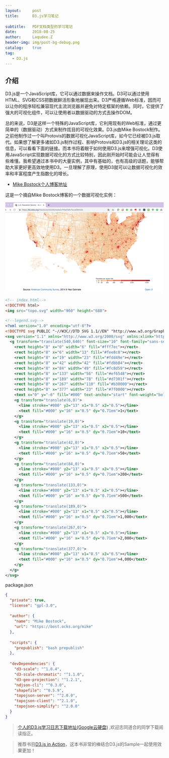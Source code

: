 ```yaml
---
layout:     post
title:      D3.js学习笔记

subtitle:   PDF文档类型的学习笔记
date:       2018-08-25
author:     Laqudee.Z
header-img: img/post-bg-debug.png
catalog:    true
tag:
   - D3.js
---
```


## 介绍
D3.js是一个JavaScript库，它可以通过数据来操作文档。D3可以通过使用HTML、SVG和CSS把数据鲜活形象地展现出来。D3严格遵循Web标准，因而可以让你的程序轻松兼容现代主流浏览器并避免对特定框架的依赖。同时，它提供了强大的可视化组件，可以让使用者以数据驱动的方式去操作DOM。

总的来说，D3是这样一个特殊的JavaScript库，它利用现有的Web标准，通过更简单的（数据驱动）方式来制作炫目的可视化效果。D3.js由Mike Bostock制作。之前他制作过一个叫Protovis的数据可视化JavaScript库，如今它已经被D3.js取代。如果想了解更多诸如D3.js制作过程、影响Protovis和D3.js的相关理论这类的信息，可以看看下面的链接。而本书将着眼于如何使用D3.js来增强可视化。D3使用JavaScript实现数据可视化的方式比较特别，因此刚开始时可能会让人觉得有些难懂。我希望通过本书中的大量实例，其中有基础的，也有高级的话题，能够帮助大家更好更高效地使用D3。一旦理解了原理，使用D3就可以让数据可视化的效率和丰富程度产生指数化的增长。

- [Mike Bostock个人博客地址](https://bl.ocks.org/mbostock)

这是一个摘自Mike Bostock博客的一个数据可视化实例：   

![图一](/img/d3js.png)

```html
<!-- index.html-->
<!DOCTYPE html>
<img src="topo.svg" width="960" height="680">
```

```xml
<!--legend.svg-->
<?xml version="1.0" encoding="utf-8"?>
<!DOCTYPE svg PUBLIC "-//W3C//DTD SVG 1.1//EN" "http://www.w3.org/Graphics/SVG/1.1/DTD/svg11.dtd">
<svg version="1.1" xmlns="http://www.w3.org/2000/svg" xmlns:xlink="http://www.w3.org/1999/xlink" width="960" height="600" viewBox="0 0 960 600" fill="none">
  <g transform="translate(540,640)" font-size="10" font-family="sans-serif" text-anchor="middle">
    <rect height="8" x="0" width="6" fill="#fff7ec"></rect>
    <rect height="8" x="6" width="13" fill="#fee8c8"></rect>
    <rect height="8" x="19" width="23" fill="#fdd49e"></rect>
    <rect height="8" x="42" width="42" fill="#fdbb84"></rect>
    <rect height="8" x="84" width="49" fill="#fc8d59"></rect>
    <rect height="8" x="133" width="56" fill="#ef6548"></rect>
    <rect height="8" x="189" width="78" fill="#d7301f"></rect>
    <rect height="8" x="267" width="110" fill="#b30000"></rect>
    <rect height="8" x="377" width="23" fill="#7f0000"></rect>
    <text x="0" y="-6" fill="#000" text-anchor="start" font-weight="bold">Population per square mile</text>
    <g transform="translate(6,0)">
      <line stroke="#000" y2="13" x1="0.5" x2="0.5"></line>
      <text fill="#000" y="16" x="0.5" dy="0.71em">1</text>
    </g>
    <g transform="translate(19,0)">
      <line stroke="#000" y2="13" x1="0.5" x2="0.5"></line>
      <text fill="#000" y="16" x="0.5" dy="0.71em">10</text>
    </g>
    <g transform="translate(42,0)">
      <line stroke="#000" y2="13" x1="0.5" x2="0.5"></line>
      <text fill="#000" y="16" x="0.5" dy="0.71em">50</text>
    </g>
    <g transform="translate(84,0)">
      <line stroke="#000" y2="13" x1="0.5" x2="0.5"></line>
      <text fill="#000" y="16" x="0.5" dy="0.71em">200</text>
    </g>
    <g transform="translate(133,0)">
      <line stroke="#000" y2="13" x1="0.5" x2="0.5"></line>
      <text fill="#000" y="16" x="0.5" dy="0.71em">500</text>
    </g>
    <g transform="translate(189,0)">
      <line stroke="#000" y2="13" x1="0.5" x2="0.5"></line>
      <text fill="#000" y="16" x="0.5" dy="0.71em">1,000</text>
    </g>
    <g transform="translate(267,0)">
      <line stroke="#000" y2="13" x1="0.5" x2="0.5"></line>
      <text fill="#000" y="16" x="0.5" dy="0.71em">2,000</text>
    </g>
    <g transform="translate(377,0)">
      <line stroke="#000" y2="13" x1="0.5" x2="0.5"></line>
      <text fill="#000" y="16" x="0.5" dy="0.71em">4,000</text>
    </g>
  </g>
</svg>
```

package.json    

```json
{   
  "private": true,  
  "license": "gpl-3.0",   

  "author": {   
    "name": "Mike Bostock",   
    "url": "https://bost.ocks.org/mike"
  },

  "scripts": {
    "prepublish": "bash prepublish"
  },

  "devDependencies": {   
    "d3-scale": "^1.0.4",
    "d3-scale-chromatic": "^1.1.0",
    "d3-geo-projection": "^1.2.1",
    "ndjson-cli": "^0.3.0",
    "shapefile": "^0.5.9",
    "topojson-server": "^2.0.0",
    "topojson-client": "^2.1.0",
    "topojson-simplify": "^2.0.0"    
  }
}
```

> [个人的D3.js学习日志下载地址(Google云硬盘)](https://drive.google.com/file/d/1gRzN58KmAAMaoGI9qhpQMyh_z2KTxsHN/view?usp=sharing)
> ,欢迎志同道合的同学下载阅读指正。

> 推荐书目[D3.js in Action](https://drive.google.com/file/d/1yEU5Edl2MXiCzYF-N1LS9IwX_LEbysJz/view?usp=sharing)，这本书非常的棒结合D3.js的Sample一起使用效果更加！